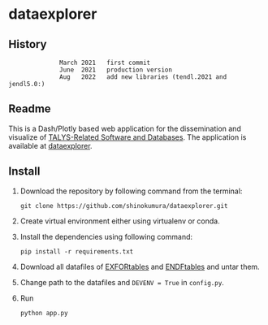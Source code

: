 # dataexplorer
## History
                  March 2021   first commit
                  June  2021   production version
                  Aug   2022   add new libraries (tendl.2021 and jendl5.0:)

## Readme
This is a Dash/Plotly based web application for the dissemination and visualize of [TALYS-Related Software and Databases](https://nds.iaea.org/talys/). The application is available at [dataexplorer](https://nds.iaea.org/dataexplorer/).

## Install
1. Download the repository by following command from the terminal:

    ```
    git clone https://github.com/shinokumura/dataexplorer.git
    ```

2. Create virtual environment either using virtualenv or conda.

3. Install the dependencies using following command:

    ```
    pip install -r requirements.txt
    ```

4. Download all datafiles of [EXFORtables](https://nds.iaea.org/talys/codes/exfortables.tar) and [ENDFtables](https://nds.iaea.org/talys/codes/endftables.tar) and untar them.

5. Change path to the datafiles and ```DEVENV = True``` in ```config.py```.

6. Run 

    ```
    python app.py
    ```